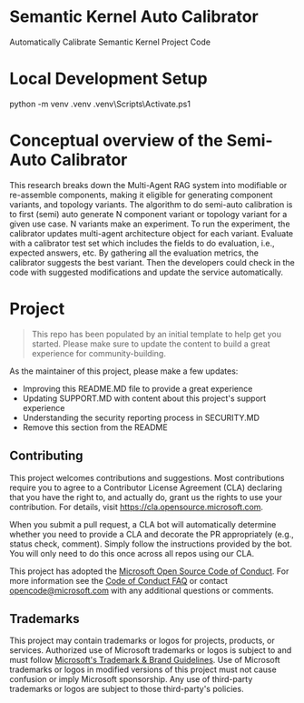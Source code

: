 # Semantic Kernel Auto Calibrator
Automatically Calibrate Semantic Kernel Project Code

# Local Development Setup 

python -m venv .venv
.venv\Scripts\Activate.ps1

# Conceptual overview of the Semi-Auto Calibrator
This research breaks down the Multi-Agent RAG system into modifiable or re-assemble components, making it eligible for generating component variants, and topology variants. The algorithm to do semi-auto calibration is to first (semi) auto generate N component variant or topology variant for a given use case. N variants make an experiment. To run the experiment, the calibrator updates multi-agent architecture object for each variant. Evaluate with a calibrator test set which includes the fields to do evaluation, i.e., expected answers, etc. By gathering all the evaluation metrics, the calibrator suggests the best variant. Then the developers could check in the code with suggested modifications and update the service automatically.

# Project

> This repo has been populated by an initial template to help get you started. Please
> make sure to update the content to build a great experience for community-building.

As the maintainer of this project, please make a few updates:

- Improving this README.MD file to provide a great experience
- Updating SUPPORT.MD with content about this project's support experience
- Understanding the security reporting process in SECURITY.MD
- Remove this section from the README

## Contributing

This project welcomes contributions and suggestions.  Most contributions require you to agree to a
Contributor License Agreement (CLA) declaring that you have the right to, and actually do, grant us
the rights to use your contribution. For details, visit https://cla.opensource.microsoft.com.

When you submit a pull request, a CLA bot will automatically determine whether you need to provide
a CLA and decorate the PR appropriately (e.g., status check, comment). Simply follow the instructions
provided by the bot. You will only need to do this once across all repos using our CLA.

This project has adopted the [Microsoft Open Source Code of Conduct](https://opensource.microsoft.com/codeofconduct/).
For more information see the [Code of Conduct FAQ](https://opensource.microsoft.com/codeofconduct/faq/) or
contact [opencode@microsoft.com](mailto:opencode@microsoft.com) with any additional questions or comments.

## Trademarks

This project may contain trademarks or logos for projects, products, or services. Authorized use of Microsoft 
trademarks or logos is subject to and must follow 
[Microsoft's Trademark & Brand Guidelines](https://www.microsoft.com/en-us/legal/intellectualproperty/trademarks/usage/general).
Use of Microsoft trademarks or logos in modified versions of this project must not cause confusion or imply Microsoft sponsorship.
Any use of third-party trademarks or logos are subject to those third-party's policies.
